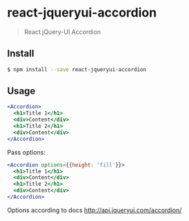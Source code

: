 # react-jqueryui-accordion

> React jQuery-UI Accordion

## Install

```sh
$ npm install --save react-jqueryui-accordion
```

## Usage

```jsx
<Accordion>
  <h1>Title 1</h1>
  <div>Content</div>
  <h1>Title 2</h1>
  <div>Content</div>
</Accordion>
```

Pass options:

```jsx
<Accordion options={{height: 'fill'}}>
  <h1>Title 1</h1>
  <div>Content</div>
  <h1>Title 2</h1>
  <div>Content</div>
</Accordion>
```
Options according to docs http://api.jqueryui.com/accordion/
